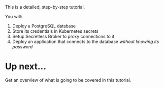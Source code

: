 This is a detailed, step-by-step tutorial.

You will:

1. Deploy a PostgreSQL database
2. Store its credentials in Kubernetes secrets
3. Setup Secretless Broker to proxy connections to it
4. Deploy an application that connects to the database *without knowing its password*

# Up next...
Get an overview of what is going to be covered in this tutorial.
